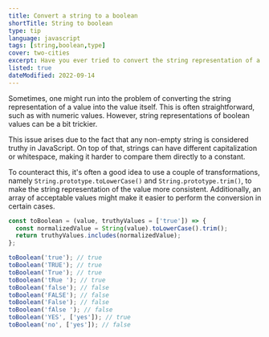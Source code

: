 ```yaml
---
title: Convert a string to a boolean
shortTitle: String to boolean
type: tip
language: javascript
tags: [string,boolean,type]
cover: two-cities
excerpt: Have you ever tried to convert the string representation of a boolean to an actual boolean value? Here's a simple way to do it.
listed: true
dateModified: 2022-09-14
---
```


Sometimes, one might run into the problem of converting the string representation of a value into the value itself. This is often straightforward, such as with numeric values. However, string representations of boolean values can be a bit trickier.

This issue arises due to the fact that any non-empty string is considered truthy in JavaScript. On top of that, strings can have different capitalization or whitespace, making it harder to compare them directly to a constant.

To counteract this, it's often a good idea to use a couple of transformations, namely `String.prototype.toLowerCase()` and `String.prototype.trim()`, to make the string representation of the value more consistent. Additionally, an array of acceptable values might make it easier to perform the conversion in certain cases.

```js
const toBoolean = (value, truthyValues = ['true']) => {
  const normalizedValue = String(value).toLowerCase().trim();
  return truthyValues.includes(normalizedValue);
};

toBoolean('true'); // true
toBoolean('TRUE'); // true
toBoolean('True'); // true
toBoolean('tRue '); // true
toBoolean('false'); // false
toBoolean('FALSE'); // false
toBoolean('False'); // false
toBoolean('fAlse '); // false
toBoolean('YES', ['yes']); // true
toBoolean('no', ['yes']); // false
```
